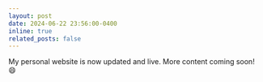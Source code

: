```yaml
---
layout: post
date: 2024-06-22 23:56:00-0400
inline: true
related_posts: false
---
```


My personal website is now updated and live. More content coming soon! :smile:

